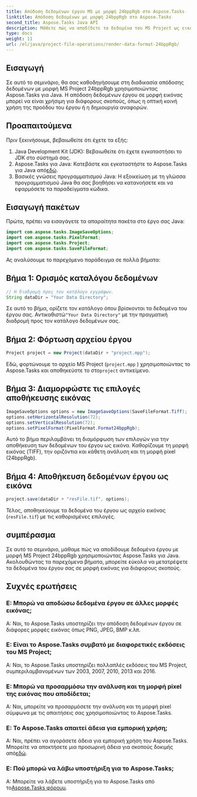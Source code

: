 ```yaml
---
title: Απόδοση δεδομένων έργου MS με μορφή 24bppRgb στο Aspose.Tasks
linktitle: Απόδοση δεδομένων με μορφή 24bppRgb στο Aspose.Tasks
second_title: Aspose.Tasks Java API
description: Μάθετε πώς να αποδίδετε τα δεδομένα του MS Project ως εικόνες σε Java χρησιμοποιώντας το Aspose.Tasks. Ακολουθήστε το βήμα προς βήμα σεμινάριο μας για απρόσκοπτη ενσωμάτωση.
type: docs
weight: 11
url: /el/java/project-file-operations/render-data-format-24bppRgb/
---
```

## Εισαγωγή
Σε αυτό το σεμινάριο, θα σας καθοδηγήσουμε στη διαδικασία απόδοσης δεδομένων με μορφή MS Project 24bppRgb χρησιμοποιώντας Aspose.Tasks για Java. Η απόδοση δεδομένων έργου σε μορφή εικόνας μπορεί να είναι χρήσιμη για διάφορους σκοπούς, όπως η οπτική κοινή χρήση της προόδου του έργου ή η δημιουργία αναφορών.
## Προαπαιτούμενα
Πριν ξεκινήσουμε, βεβαιωθείτε ότι έχετε τα εξής:
1. Java Development Kit (JDK): Βεβαιωθείτε ότι έχετε εγκαταστήσει το JDK στο σύστημά σας.
2.  Aspose.Tasks για Java: Κατεβάστε και εγκαταστήστε το Aspose.Tasks για Java από[εδώ](https://releases.aspose.com/tasks/java/).
3. Βασικές γνώσεις προγραμματισμού Java: Η εξοικείωση με τη γλώσσα προγραμματισμού Java θα σας βοηθήσει να κατανοήσετε και να εφαρμόσετε τα παραδείγματα κώδικα.

## Εισαγωγή πακέτων
Πρώτα, πρέπει να εισαγάγετε τα απαραίτητα πακέτα στο έργο σας Java:
```java
import com.aspose.tasks.ImageSaveOptions;
import com.aspose.tasks.PixelFormat;
import com.aspose.tasks.Project;
import com.aspose.tasks.SaveFileFormat;
```

Ας αναλύσουμε το παρεχόμενο παράδειγμα σε πολλά βήματα:
## Βήμα 1: Ορισμός καταλόγου δεδομένων
```java
// Η διαδρομή προς τον κατάλογο εγγράφων.
String dataDir = "Your Data Directory";
```
Σε αυτό το βήμα, ορίζετε τον κατάλογο όπου βρίσκονται τα δεδομένα του έργου σας. Αντικαθιστώ`"Your Data Directory"` με την πραγματική διαδρομή προς τον κατάλογο δεδομένων σας.
## Βήμα 2: Φόρτωση αρχείου έργου
```java
Project project = new Project(dataDir + "project.mpp");
```
Εδώ, φορτώνουμε το αρχείο MS Project (`project.mpp` ) χρησιμοποιώντας το Aspose.Tasks και αποθηκεύστε το στο`project` αντικείμενο.
## Βήμα 3: Διαμορφώστε τις επιλογές αποθήκευσης εικόνας
```java
ImageSaveOptions options = new ImageSaveOptions(SaveFileFormat.Tiff);
options.setHorizontalResolution(72);
options.setVerticalResolution(72);
options.setPixelFormat(PixelFormat.Format24bppRgb);
```
Αυτό το βήμα περιλαμβάνει τη διαμόρφωση των επιλογών για την αποθήκευση των δεδομένων του έργου ως εικόνα. Καθορίζουμε τη μορφή εικόνας (TIFF), την οριζόντια και κάθετη ανάλυση και τη μορφή pixel (24bppRgb).
## Βήμα 4: Αποθήκευση δεδομένων έργου ως εικόνα
```java
project.save(dataDir + "resFile.tif", options);
```
Τέλος, αποθηκεύουμε τα δεδομένα του έργου ως αρχείο εικόνας (`resFile.tif`) με τις καθορισμένες επιλογές.

## συμπέρασμα
Σε αυτό το σεμινάριο, μάθαμε πώς να αποδίδουμε δεδομένα έργου με μορφή MS Project 24bppRgb χρησιμοποιώντας Aspose.Tasks για Java. Ακολουθώντας τα παρεχόμενα βήματα, μπορείτε εύκολα να μετατρέψετε τα δεδομένα του έργου σας σε μορφή εικόνας για διάφορους σκοπούς.
## Συχνές ερωτήσεις
### Ε: Μπορώ να αποδώσω δεδομένα έργου σε άλλες μορφές εικόνας;
Α: Ναι, το Aspose.Tasks υποστηρίζει την απόδοση δεδομένων έργου σε διάφορες μορφές εικόνας όπως PNG, JPEG, BMP κ.λπ.
### Ε: Είναι το Aspose.Tasks συμβατό με διαφορετικές εκδόσεις του MS Project;
Α: Ναι, το Aspose.Tasks υποστηρίζει πολλαπλές εκδόσεις του MS Project, συμπεριλαμβανομένων των 2003, 2007, 2010, 2013 και 2016.
### Ε: Μπορώ να προσαρμόσω την ανάλυση και τη μορφή pixel της εικόνας που αποδίδεται;
Α: Ναι, μπορείτε να προσαρμόσετε την ανάλυση και τη μορφή pixel σύμφωνα με τις απαιτήσεις σας χρησιμοποιώντας το Aspose.Tasks.
### Ε: Το Aspose.Tasks απαιτεί άδεια για εμπορική χρήση;
 Α: Ναι, πρέπει να αγοράσετε άδεια για εμπορική χρήση του Aspose.Tasks. Μπορείτε να αποκτήσετε μια προσωρινή άδεια για σκοπούς δοκιμής από[εδώ](https://purchase.aspose.com/temporary-license/).
### Ε: Πού μπορώ να λάβω υποστήριξη για το Aspose.Tasks;
 Α: Μπορείτε να λάβετε υποστήριξη για το Aspose.Tasks από το[Aspose.Tasks φόρουμ](https://forum.aspose.com/c/tasks/15).